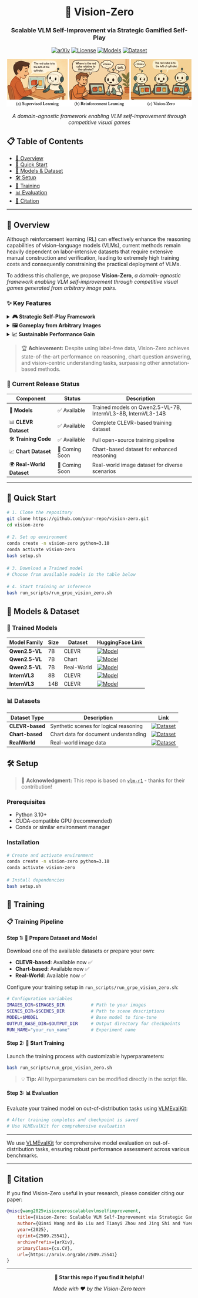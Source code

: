 <div align="center">

# 🎯 Vision-Zero
### Scalable VLM Self-Improvement via Strategic Gamified Self-Play

[![arXiv](https://img.shields.io/badge/arXiv-2509.25541-b31b1b.svg)](https://arxiv.org/abs/2509.25541)
[![License](https://img.shields.io/badge/License-MIT-blue.svg)](LICENSE)
[![Models](https://img.shields.io/badge/🤗-Models-yellow)](https://huggingface.co/Qinsi1)
[![Dataset](https://img.shields.io/badge/🤗-Dataset-green)](https://huggingface.co/datasets/Qinsi1/Vision-Zero-clevr-dataset)

![Overview](self-play-taste.png)

*A domain-agnostic framework enabling VLM self-improvement through competitive visual games*

</div>

## 📋 Table of Contents

- [🎯 Overview](#-overview)
- [🚀 Quick Start](#-quick-start)
- [🤖 Models & Dataset](#-models--dataset)
- [🛠️ Setup](#️-setup)
- [💪 Training](#-training)
- [📊 Evaluation](#-evaluation)
- [📄 Citation](#-citation)

---

## 🎯 Overview

Although reinforcement learning (RL) can effectively enhance the reasoning capabilities of vision–language models (VLMs), current methods remain heavily dependent on labor-intensive datasets that require extensive manual construction and verification, leading to extremely high training costs and consequently constraining the practical deployment of VLMs. 

To address this challenge, we propose **Vision-Zero**, *a domain-agnostic framework enabling VLM self-improvement through competitive visual games generated from arbitrary image pairs.*

### ✨ Key Features

<details>
<summary><b>🎮 Strategic Self-Play Framework</b></summary>

Vision-Zero trains VLMs in "Who Is the Spy"-style games, where the models engage in strategic reasoning and actions across multiple roles. Through interactive gameplay, models autonomously generate their training data without human annotation.

</details>

<details>
<summary><b>🖼️ Gameplay from Arbitrary Images</b></summary>

Unlike existing gamified frameworks, Vision-Zero can generate games from arbitrary images, thereby enhancing the model's reasoning ability across diverse domains and showing strong generalization to different tasks. We demonstrate this versatility using three distinct types of image datasets: CLEVR-based synthetic scenes, charts, and real-world images.

</details>

<details>
<summary><b>📈 Sustainable Performance Gain</b></summary>

We introduce Iterative Self-Play Policy Optimization (Iterative-SPO), a novel training algorithm that alternates between Self-Play and reinforcement learning with verifiable rewards (RLVR), mitigating the performance plateau often seen in self-play-only training and achieving sustained long-term improvements.

</details>

> 🏆 **Achievement:** Despite using label-free data, Vision-Zero achieves state-of-the-art performance on reasoning, chart question answering, and vision-centric understanding tasks, surpassing other annotation-based methods.


### 🎉 Current Release Status

| Component | Status | Description |
|-----------|---------|-------------|
| 🤖 **Models** | ✅ Available | Trained models on Qwen2.5-VL-7B, InternVL3-8B, InternVL3-14B |
| 📊 **CLEVR Dataset** | ✅ Available | Complete CLEVR-based training dataset |
| 🛠️ **Training Code** | ✅ Available | Full open-source training pipeline |
| 📈 **Chart Dataset** | 🚧 Coming Soon | Chart-based dataset for enhanced reasoning |
| 🌍 **Real-World Dataset** | 🚧 Coming Soon | Real-world image dataset for diverse scenarios |

---

## 🚀 Quick Start

```bash
# 1. Clone the repository
git clone https://github.com/your-repo/vision-zero.git
cd vision-zero

# 2. Set up environment
conda create -n vision-zero python=3.10
conda activate vision-zero
bash setup.sh

# 3. Download a Trained model
# Choose from available models in the table below

# 4. Start training or inference
bash run_scripts/run_grpo_vision_zero.sh
```



## 🤖 Models & Dataset

### 🔬 Trained Models

<div align="center">

| Model Family | Size | Dataset | HuggingFace Link |
|--------------|------|---------|------------------|
| **Qwen2.5-VL** | 7B | CLEVR | [![Model](https://img.shields.io/badge/🤗-Model-blue)](https://huggingface.co/Qinsi1/Vision-Zero-Qwen-2.5-VL-7B-Clevr) |
| **Qwen2.5-VL** | 7B | Chart | [![Model](https://img.shields.io/badge/🤗-Model-blue)](https://huggingface.co/Qinsi1/Vision-Zero-Qwen-2.5-VL-7B-Chart) |
| **Qwen2.5-VL** | 7B | Real-World | [![Model](https://img.shields.io/badge/🤗-Model-blue)](https://huggingface.co/Qinsi1/Vision-Zero-Qwen-2.5-VL-7B-RealWorld) |
| **InternVL3** | 8B | CLEVR | [![Model](https://img.shields.io/badge/🤗-Model-blue)](https://huggingface.co/Qinsi1/Vision-Zero-InternVL3-8B-Clevr) |
| **InternVL3** | 14B | CLEVR | [![Model](https://img.shields.io/badge/🤗-Model-blue)](https://huggingface.co/Qinsi1/Vision-Zero-InternVL3-14B-Clevr) |

</div>

### 📊 Datasets

| Dataset Type | Description | Link |
|--------------|-------------|------|
| **CLEVR-based** | Synthetic scenes for logical reasoning | [![Dataset](https://img.shields.io/badge/🤗-Dataset-green)](https://huggingface.co/datasets/Qinsi1/Vision-Zero-clevr-dataset) |
| **Chart-based** | Chart data for document understanding | [![Dataset](https://img.shields.io/badge/🤗-Dataset-green)](https://huggingface.co/datasets/Qinsi1/Vision-Zero-chart-dataset) |
| **RealWorld** | Real-world image data | [![Dataset](https://img.shields.io/badge/🤗-Dataset-green)](https://huggingface.co/datasets/Qinsi1/Vision-Zero-realworld-dataset) |



## 🛠️ Setup

> 📢 **Acknowledgment:** This repo is based on [`vlm-r1`](https://github.com/om-ai-lab/VLM-R1) - thanks for their contribution!

### Prerequisites
- Python 3.10+
- CUDA-compatible GPU (recommended)
- Conda or similar environment manager

### Installation

```bash
# Create and activate environment
conda create -n vision-zero python=3.10
conda activate vision-zero

# Install dependencies
bash setup.sh
```

## 💪 Training

### 📋 Training Pipeline

#### Step 1: 📁 Prepare Dataset and Model

Download one of the available datasets or prepare your own:
- **CLEVR-based**: Available now ✅
- **Chart-based**: Available now ✅
- **Real-World**: Available now ✅

Configure your training setup in `run_scripts/run_grpo_vision_zero.sh`:

```bash
# Configuration variables
IMAGES_DIR=$IMAGES_DIR          # Path to your images
SCENES_DIR=$SCENES_DIR          # Path to scene descriptions  
MODEL=$MODEL                    # Base model to fine-tune
OUTPUT_BASE_DIR=$OUTPUT_DIR     # Output directory for checkpoints
RUN_NAME="your_run_name"        # Experiment name
```

#### Step 2: 🚀 Start Training

Launch the training process with customizable hyperparameters:

```bash
bash run_scripts/run_grpo_vision_zero.sh
```

> 💡 **Tip:** All hyperparameters can be modified directly in the script file.

#### Step 3: 📊 Evaluation

Evaluate your trained model on out-of-distribution tasks using [VLMEvalKit](https://github.com/open-compass/VLMEvalKit):

```bash
# After training completes and checkpoint is saved
# Use VLMEvalKit for comprehensive evaluation
```

---

We use [VLMEvalKit](https://github.com/open-compass/VLMEvalKit) for comprehensive model evaluation on out-of-distribution tasks, ensuring robust performance assessment across various benchmarks.

---

## 📄 Citation

If you find Vision-Zero useful in your research, please consider citing our paper:

```bibtex
@misc{wang2025visionzeroscalablevlmselfimprovement,
    title={Vision-Zero: Scalable VLM Self-Improvement via Strategic Gamified Self-Play}, 
    author={Qinsi Wang and Bo Liu and Tianyi Zhou and Jing Shi and Yueqian Lin and Yiran Chen and Hai Helen Li and Kun Wan and Wentian Zhao},
    year={2025},
    eprint={2509.25541},
    archivePrefix={arXiv},
    primaryClass={cs.CV},
    url={https://arxiv.org/abs/2509.25541}
}
```

---

<div align="center">

**🌟 Star this repo if you find it helpful!**

*Made with ❤️ by the Vision-Zero team*

</div>
